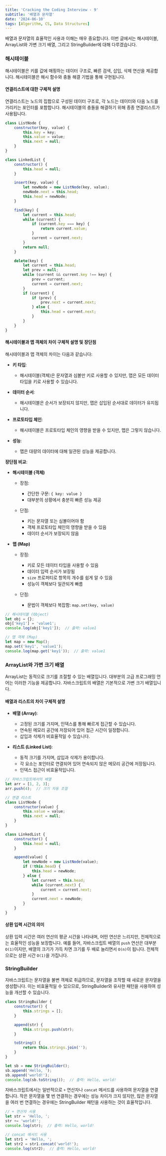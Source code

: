 ```yaml
---
title: 'Cracking the Coding Interview - 9'
subtitle: '배열과 문자열'
date: '2024-06-10'
tags: [Algorithm, CS, Data Structures]
---
```


배열과 문자열의 효율적인 사용과 이해는 매우 중요합니다. 이번 글에서는 해시테이블, ArrayList와 가변 크기 배열, 그리고 StringBuilder에 대해 다루겠습니다.

### 해시테이블

해시테이블은 키를 값에 매핑하는 데이터 구조로, 빠른 검색, 삽입, 삭제 연산을 제공합니다. 해시테이블은 해시 함수와 충돌 해결 기법을 통해 구현됩니다.

#### 연결리스트에 대한 구체적 설명

연결리스트는 노드의 집합으로 구성된 데이터 구조로, 각 노드는 데이터와 다음 노드를 가리키는 포인터를 포함합니다. 해시테이블의 충돌을 해결하기 위해 종종 연결리스트가 사용됩니다.

```javascript
class ListNode {
    constructor(key, value) {
        this.key = key;
        this.value = value;
        this.next = null;
    }
}

class LinkedList {
    constructor() {
        this.head = null;
    }

    insert(key, value) {
        let newNode = new ListNode(key, value);
        newNode.next = this.head;
        this.head = newNode;
    }

    find(key) {
        let current = this.head;
        while (current) {
            if (current.key === key) {
                return current.value;
            }
            current = current.next;
        }
        return null;
    }

    delete(key) {
        let current = this.head;
        let prev = null;
        while (current && current.key !== key) {
            prev = current;
            current = current.next;
        }
        if (current) {
            if (prev) {
                prev.next = current.next;
            } else {
                this.head = current.next;
            }
        }
    }
}
```

#### 해시테이블과 맵 객체의 차이 구체적 설명 및 장단점

해시테이블과 맵 객체의 차이는 다음과 같습니다:

- **키 타입**: 

  - 해시테이블(객체)은 문자열과 심볼만 키로 사용할 수 있지만, 맵은 모든 데이터 타입을 키로 사용할 수 있습니다.

- **데이터 순서**: 

  - 해시테이블은 순서가 보장되지 않지만, 맵은 삽입된 순서대로 데이터가 유지됩니다.

- **프로토타입 체인**: 

  - 해시테이블은 프로토타입 체인의 영향을 받을 수 있지만, 맵은 그렇지 않습니다.

- **성능**: 

  - 맵은 대량의 데이터에 대해 일관된 성능을 제공합니다.

**장단점 비교**:

- **해시테이블 (객체)**

  - 장점:

    - 간단한 구문: `{ key: value }`
    - 대부분의 상황에서 충분히 빠른 성능 제공

  - 단점:

    - 키는 문자열 또는 심볼이어야 함
    - 객체 프로토타입 체인의 영향을 받을 수 있음
    - 데이터 순서가 보장되지 않음

- **맵 (Map)**

  - 장점:

    - 키로 모든 데이터 타입을 사용할 수 있음
    - 데이터 입력 순서가 보장됨
    - `size` 프로퍼티로 항목의 개수를 쉽게 알 수 있음
    - 성능이 객체보다 일관되게 빠름

  - 단점:

    - 문법이 객체보다 복잡함: `map.set(key, value)`

```javascript
// 해시테이블 (Object)
let obj = {};
obj['key1'] = 'value1';
console.log(obj['key1']);  // 출력: value1

// 맵 객체 (Map)
let map = new Map();
map.set('key1', 'value1');
console.log(map.get('key1'));  // 출력: value1
```

### ArrayList와 가변 크기 배열

ArrayList는 동적으로 크기를 조절할 수 있는 배열입니다. 대부분의 고급 프로그래밍 언어는 이러한 기능을 제공합니다. 자바스크립트의 배열은 기본적으로 가변 크기 배열입니다.

#### 배열과 리스트의 차이 구체적 설명

- **배열 (Array)**:
  - 고정된 크기를 가지며, 인덱스를 통해 빠르게 접근할 수 있습니다.
  - 연속된 메모리 공간에 저장되어 있어 접근 시간이 일정합니다.
  - 삽입과 삭제가 비효율적일 수 있습니다.

- **리스트 (Linked List)**:
  - 동적 크기를 가지며, 삽입과 삭제가 용이합니다.
  - 각 요소는 포인터로 연결되어 있어 연속되지 않은 메모리 공간에 저장됩니다.
  - 인덱스 접근이 비효율적입니다.

```javascript
// 자바스크립트에서의 배열
let arr = [1, 2, 3];
arr.push(4);  // 크기 자동 조절

// 연결 리스트
class ListNode {
    constructor(value) {
        this.value = value;
        this.next = null;
    }
}

class LinkedList {
    constructor() {
        this.head = null;
    }

    append(value) {
        let newNode = new ListNode(value);
        if (!this.head) {
            this.head = newNode;
        } else {
            let current = this.head;
            while (current.next) {
                current = current.next;
            }
            current.next = newNode;
        }
    }
}
```

#### 상환 입력 시간의 의미

상환 입력 시간은 여러 연산의 평균 시간을 나타내며, 어떤 연산은 느리지만, 전체적으로는 효율적인 성능을 보장합니다. 예를 들어, 자바스크립트 배열의 `push` 연산은 대부분 `O(1)`이지만, 배열의 크기가 가득 차면 크기를 두 배로 늘리면서 `O(n)`이 됩니다. 전체적으로는 상환 시간 `O(1)`을 가집니다.

### StringBuilder

자바스크립트는 문자열을 불변 객체로 취급하므로, 문자열을 조작할 때 새로운 문자열을 생성합니다. 이는 비효율적일 수 있으므로, StringBuilder와 유사한 패턴을 사용하여 성능을 개선할 수 있습니다.

```javascript
class StringBuilder {
    constructor() {
        this.strings = [];
    }

    append(str) {
        this.strings.push(str);
    }

    toString() {
        return this.strings.join('');
    }
}

let sb = new StringBuilder();
sb.append('Hello, ');
sb.append('world!');
console.log(sb.toString());  // 출력: Hello, world!
```

자바스크립트에서는 일반적으로 `+` 연산자나 `concat` 메서드를 사용하여 문자열을 연결합니다. 작은 문자열을 몇 번 연결하는 경우에는 성능 차이가 크지 않지만, 많은 문자열을 여러 번 연결하는 경우에는 StringBuilder 패턴을 사용하는 것이 효율적입니다.

```javascript
// + 연산자 사용
let str = 'Hello, ';
str += 'world!';
console.log(str);  // 출력: Hello, world!

// concat 메서드 사용
let str1 = 'Hello, ';
let str2 = str1.concat('world!');
console.log(str2);  // 출력: Hello, world!
```